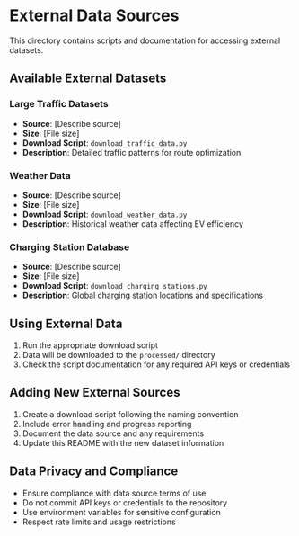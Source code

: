 # External Data Sources

This directory contains scripts and documentation for accessing external datasets.

## Available External Datasets

### Large Traffic Datasets
- **Source**: [Describe source]
- **Size**: [File size]
- **Download Script**: `download_traffic_data.py`
- **Description**: Detailed traffic patterns for route optimization

### Weather Data
- **Source**: [Describe source]  
- **Size**: [File size]
- **Download Script**: `download_weather_data.py`
- **Description**: Historical weather data affecting EV efficiency

### Charging Station Database
- **Source**: [Describe source]
- **Size**: [File size]
- **Download Script**: `download_charging_stations.py`
- **Description**: Global charging station locations and specifications

## Using External Data

1. Run the appropriate download script
2. Data will be downloaded to the `processed/` directory
3. Check the script documentation for any required API keys or credentials

## Adding New External Sources

1. Create a download script following the naming convention
2. Include error handling and progress reporting
3. Document the data source and any requirements
4. Update this README with the new dataset information

## Data Privacy and Compliance

- Ensure compliance with data source terms of use
- Do not commit API keys or credentials to the repository
- Use environment variables for sensitive configuration
- Respect rate limits and usage restrictions